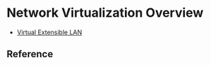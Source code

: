 # Network Virtualization Overview

* [Virtual Extensible LAN](https://en.wikipedia.org/wiki/Virtual_Extensible_LAN)

## Reference

